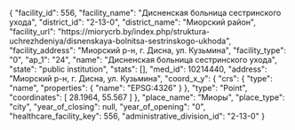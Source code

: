 {
    "facility_id": 556,
    "facility_name": "Дисненская больница сестринского ухода",
    "district_id": "2-13-0",
    "district_name": "Миорский район",
    "facility_url": "https:\/\/miorycrb.by\/index.php\/struktura-uchrezhdeniya\/disnenskaya-bolnitsa-sestrinskogo-ukhoda",
    "facility_address": "Миорский р-н, г. Дисна, ул. Кузьмина",
    "facility_type": "0",
    "ap_1": "24",
    "name": "Дисненская больница сестринского ухода",
    "state": "public institution",
    "stats": [],
    "med_id": 10214440,
    "address": "Миорский р-н, г. Дисна, ул. Кузьмина",
    "coord_x_y": {
        "crs": {
            "type": "name",
            "properties": {
                "name": "EPSG:4326"
            }
        },
        "type": "Point",
        "coordinates": [
            28.1964,
            55.567
        ]
    },
    "place_name": "Миоры",
    "place_type": "city",
    "year_of_closing": null,
    "year_of_opening": "0",
    "healthcare_facility_key": 556,
    "administrative_division_id": "2-13-0"
}